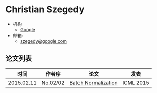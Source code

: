 # Christian Szegedy

- 机构
  - [Google](../Institutions/USA-Google.md)
- 邮箱:
  - <szegedy@google.com>

## 论文列表

| 时间 | 作者序 | 论文 | 发表 |
|:-:|:-:|---|---|
| 2015.02.11 | No.02/02 | [Batch Normalization](../Modules/Normalization/2015.02.11_BatchNorm.md) | ICML 2015 |